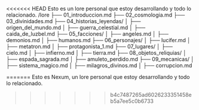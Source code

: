 <<<<<<< HEAD
Esto es un lore personal que estoy desarrollando y todo lo relacionado.
/lore
  ├── 01_introduccion.md
  ├── 02_cosmologia.md
  ├── 03_divinidades.md
  ├── 04_historias_leyendas/
  │      ├── origen_del_mundo.md
  │      ├── guerra_celestial.md
  │      ├── caida_de_luzbel.md
  ├── 05_facciones/
  │      ├── angeles.md
  │      ├── demonios.md
  │      ├── humanos.md
  ├── 06_personajes/
  │      ├── lucifer.md
  │      ├── metatron.md
  │      ├── protagonista_1.md
  ├── 07_lugares/
  │      ├── cielo.md
  │      ├── infierno.md
  │      ├── tierra.md
  ├── 08_objetos_reliquias/
  │      ├── espada_sagrada.md
  │      ├── amuleto_perdido.md
  ├── 09_mecanicas/
  │      ├── sistema_magico.md
  │      ├── milagros_divinos.md
  │      ├── corrupcion.md

=======
Esto es Nexum, un lore personal que estoy desarrollando y todo lo relacionado.
>>>>>>> b4c7487265ad6026233351458eb5a7ee5c0b6733
